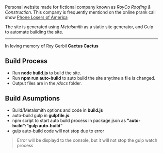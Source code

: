 



Personal website made for fictional company known as *RoyCo Roofing & Construction*.
This company is frequently mentiond on the online prank call show [Phone Losers of America](https://www.youtube.com/user/phonelosersofamerica)  


The site is generated using *Metalsmith* as a static site generator,
and Gulp to automate building the site.  

---

In loving memory of Roy Gerbil **Cactus Cactus**


## Build Process
- Run **node build.js** to build the site.
- Run **npm run auto-build** to auto build the site anytime a file is changed.
- Output files are in the */docs* folder.

## Build Asumptions
- Build/Metalsmith options and code in **build.js**
- auto-build gulp in **gulpfile.js**
- npm script to start auto build process in package.json as **"auto-build":"gulp auto-build"**
- gulp auto-build code will not stop due to error
> Error will be displayd to the console, but it will not stop the gulp watch process